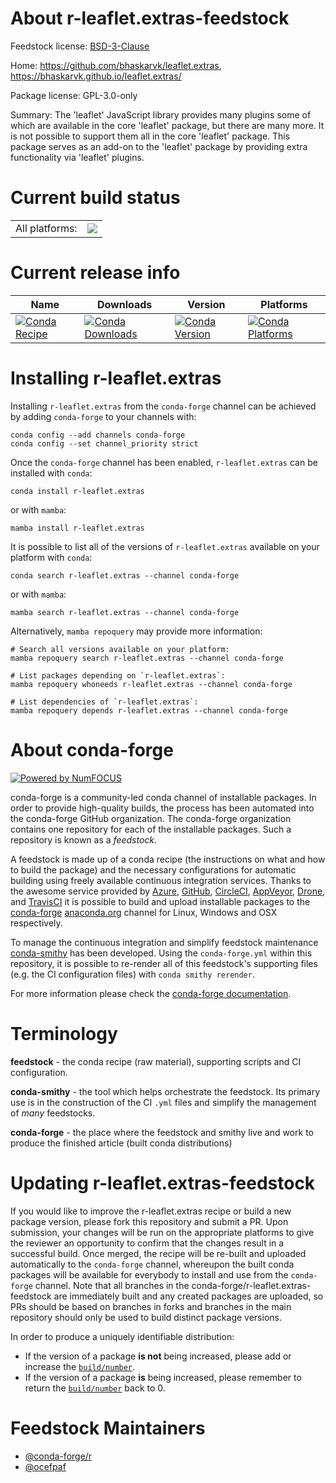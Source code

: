 About r-leaflet.extras-feedstock
================================

Feedstock license: [BSD-3-Clause](https://github.com/conda-forge/r-leaflet.extras-feedstock/blob/main/LICENSE.txt)

Home: https://github.com/bhaskarvk/leaflet.extras, https://bhaskarvk.github.io/leaflet.extras/

Package license: GPL-3.0-only

Summary: The 'leaflet' JavaScript library provides many plugins some of which are available in the core 'leaflet' package, but there are many more. It is not possible to support them all in the core 'leaflet' package. This package serves as an add-on to the 'leaflet' package by providing extra functionality via 'leaflet' plugins.

Current build status
====================


<table><tr><td>All platforms:</td>
    <td>
      <a href="https://dev.azure.com/conda-forge/feedstock-builds/_build/latest?definitionId=1302&branchName=main">
        <img src="https://dev.azure.com/conda-forge/feedstock-builds/_apis/build/status/r-leaflet.extras-feedstock?branchName=main">
      </a>
    </td>
  </tr>
</table>

Current release info
====================

| Name | Downloads | Version | Platforms |
| --- | --- | --- | --- |
| [![Conda Recipe](https://img.shields.io/badge/recipe-r--leaflet.extras-green.svg)](https://anaconda.org/conda-forge/r-leaflet.extras) | [![Conda Downloads](https://img.shields.io/conda/dn/conda-forge/r-leaflet.extras.svg)](https://anaconda.org/conda-forge/r-leaflet.extras) | [![Conda Version](https://img.shields.io/conda/vn/conda-forge/r-leaflet.extras.svg)](https://anaconda.org/conda-forge/r-leaflet.extras) | [![Conda Platforms](https://img.shields.io/conda/pn/conda-forge/r-leaflet.extras.svg)](https://anaconda.org/conda-forge/r-leaflet.extras) |

Installing r-leaflet.extras
===========================

Installing `r-leaflet.extras` from the `conda-forge` channel can be achieved by adding `conda-forge` to your channels with:

```
conda config --add channels conda-forge
conda config --set channel_priority strict
```

Once the `conda-forge` channel has been enabled, `r-leaflet.extras` can be installed with `conda`:

```
conda install r-leaflet.extras
```

or with `mamba`:

```
mamba install r-leaflet.extras
```

It is possible to list all of the versions of `r-leaflet.extras` available on your platform with `conda`:

```
conda search r-leaflet.extras --channel conda-forge
```

or with `mamba`:

```
mamba search r-leaflet.extras --channel conda-forge
```

Alternatively, `mamba repoquery` may provide more information:

```
# Search all versions available on your platform:
mamba repoquery search r-leaflet.extras --channel conda-forge

# List packages depending on `r-leaflet.extras`:
mamba repoquery whoneeds r-leaflet.extras --channel conda-forge

# List dependencies of `r-leaflet.extras`:
mamba repoquery depends r-leaflet.extras --channel conda-forge
```


About conda-forge
=================

[![Powered by
NumFOCUS](https://img.shields.io/badge/powered%20by-NumFOCUS-orange.svg?style=flat&colorA=E1523D&colorB=007D8A)](https://numfocus.org)

conda-forge is a community-led conda channel of installable packages.
In order to provide high-quality builds, the process has been automated into the
conda-forge GitHub organization. The conda-forge organization contains one repository
for each of the installable packages. Such a repository is known as a *feedstock*.

A feedstock is made up of a conda recipe (the instructions on what and how to build
the package) and the necessary configurations for automatic building using freely
available continuous integration services. Thanks to the awesome service provided by
[Azure](https://azure.microsoft.com/en-us/services/devops/), [GitHub](https://github.com/),
[CircleCI](https://circleci.com/), [AppVeyor](https://www.appveyor.com/),
[Drone](https://cloud.drone.io/welcome), and [TravisCI](https://travis-ci.com/)
it is possible to build and upload installable packages to the
[conda-forge](https://anaconda.org/conda-forge) [anaconda.org](https://anaconda.org/)
channel for Linux, Windows and OSX respectively.

To manage the continuous integration and simplify feedstock maintenance
[conda-smithy](https://github.com/conda-forge/conda-smithy) has been developed.
Using the ``conda-forge.yml`` within this repository, it is possible to re-render all of
this feedstock's supporting files (e.g. the CI configuration files) with ``conda smithy rerender``.

For more information please check the [conda-forge documentation](https://conda-forge.org/docs/).

Terminology
===========

**feedstock** - the conda recipe (raw material), supporting scripts and CI configuration.

**conda-smithy** - the tool which helps orchestrate the feedstock.
                   Its primary use is in the construction of the CI ``.yml`` files
                   and simplify the management of *many* feedstocks.

**conda-forge** - the place where the feedstock and smithy live and work to
                  produce the finished article (built conda distributions)


Updating r-leaflet.extras-feedstock
===================================

If you would like to improve the r-leaflet.extras recipe or build a new
package version, please fork this repository and submit a PR. Upon submission,
your changes will be run on the appropriate platforms to give the reviewer an
opportunity to confirm that the changes result in a successful build. Once
merged, the recipe will be re-built and uploaded automatically to the
`conda-forge` channel, whereupon the built conda packages will be available for
everybody to install and use from the `conda-forge` channel.
Note that all branches in the conda-forge/r-leaflet.extras-feedstock are
immediately built and any created packages are uploaded, so PRs should be based
on branches in forks and branches in the main repository should only be used to
build distinct package versions.

In order to produce a uniquely identifiable distribution:
 * If the version of a package **is not** being increased, please add or increase
   the [``build/number``](https://docs.conda.io/projects/conda-build/en/latest/resources/define-metadata.html#build-number-and-string).
 * If the version of a package **is** being increased, please remember to return
   the [``build/number``](https://docs.conda.io/projects/conda-build/en/latest/resources/define-metadata.html#build-number-and-string)
   back to 0.

Feedstock Maintainers
=====================

* [@conda-forge/r](https://github.com/conda-forge/r/)
* [@ocefpaf](https://github.com/ocefpaf/)

